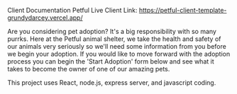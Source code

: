 Client Documentation
Petful Live Client Link: https://petful-client-template-grundydarcey.vercel.app/

Are you considering pet adoption? It's a big responsibility with so many purrks. Here at the Petful animal shelter, we take the health and safety of our animals very seriously so we'll need some information from you before we begin your adoption. If you would like to move forward with the adoption process you can begin the 'Start Adoption' form below and see what it takes to become the owner of one of our amazing pets.

This project uses React, node.js, express server, and javascript coding.